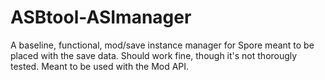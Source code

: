 # ASBtool-ASImanager
A baseline, functional, mod/save instance manager for Spore meant to be placed with the save data. Should work fine, though it's not thorougly tested. Meant to be used with the Mod API.
